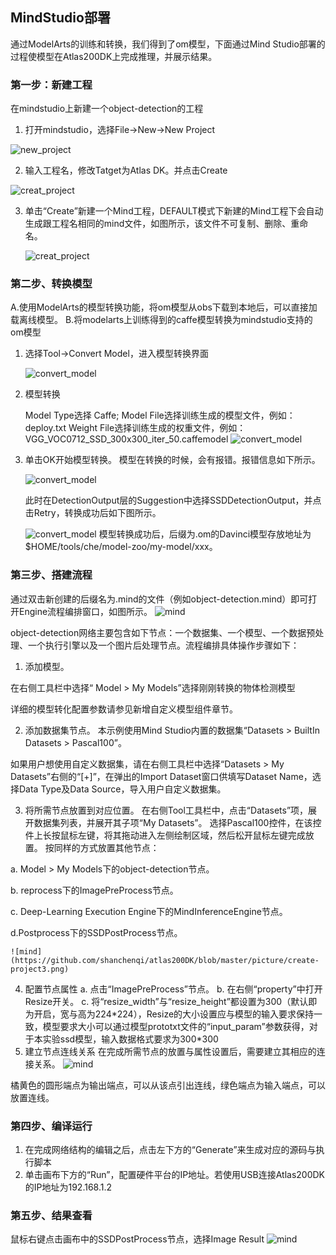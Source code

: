 ## 
## MindStudio部署
通过ModelArts的训练和转换，我们得到了om模型，下面通过Mind Studio部署的过程使模型在Atlas200DK上完成推理，并展示结果。
### 第一步：新建工程
在mindstudio上新建一个object-detection的工程
1. 打开mindstudio，选择File->New->New Project

![new_project](https://github.com/shanchenqi/atlas200DK/blob/master/picture/new_project.png)

2. 输入工程名，修改Tatget为Atlas DK。并点击Create

![creat_project](https://github.com/shanchenqi/atlas200DK/blob/master/picture/create.png)

3. 单击“Create”新建一个Mind工程，DEFAULT模式下新建的Mind工程下会自动生成跟工程名相同的mind文件，如图所示，该文件不可复制、删除、重命名。

     ![creat_project](https://github.com/shanchenqi/atlas200DK/blob/master/picture/creat-project2.png)



### 第二步、转换模型
A.使用ModelArts的模型转换功能，将om模型从obs下载到本地后，可以直接加载离线模型。
B.将modelarts上训练得到的caffe模型转换为mindstudio支持的om模型
1. 选择Tool->Convert Model，进入模型转换界面

     ![convert_model](https://github.com/shanchenqi/atlas200DK/blob/master/picture/convert_model.png)

2. 模型转换

     Model Type选择 Caffe;
     Model File选择训练生成的模型文件，例如：deploy.txt
     Weight File选择训练生成的权重文件，例如：VGG_VOC0712_SSD_300x300_iter_50.caffemodel
    ![convert_model](https://github.com/shanchenqi/atlas200DK/blob/master/picture/convert_model2.png)

3. 单击OK开始模型转换。
   模型在转换的时候，会有报错。报错信息如下所示。
    
     ![convert_model](https://github.com/shanchenqi/atlas200DK/blob/master/picture/convert_model3.png)

   此时在DetectionOutput层的Suggestion中选择SSDDetectionOutput，并点击Retry，转换成功后如下图所示。

     ![convert_model](https://github.com/shanchenqi/atlas200DK/blob/master/picture/convert_model4.png)
   模型转换成功后，后缀为.om的Davinci模型存放地址为$HOME/tools/che/model-zoo/my-model/xxx。
### 第三步、搭建流程
通过双击新创建的后缀名为.mind的文件（例如object-detection.mind）即可打开Engine流程编排窗口，如图所示。
     ![mind](https://github.com/shanchenqi/atlas200DK/blob/master/picture/mind.png)

object-detection网络主要包含如下节点：一个数据集、一个模型、一个数据预处理、一个执行引擎以及一个图片后处理节点。流程编排具体操作步骤如下：
1. 添加模型。

在右侧工具栏中选择“ Model > My Models”选择刚刚转换的物体检测模型

详细的模型转化配置参数请参见新增自定义模型组件章节。

2. 添加数据集节点。
本示例使用Mind Studio内置的数据集“Datasets > BuiltIn Datasets > Pascal100”。

如果用户想使用自定义数据集，请在右侧工具栏中选择“Datasets > My Datasets”右侧的“[+]”，在弹出的Import Dataset窗口供填写Dataset Name，选择Data Type及Data Source，导入用户自定义数据集。

3. 将所需节点放置到对应位置。
在右侧Tool工具栏中，点击“Datasets”项，展开数据集列表，并展开其子项“My Datasets”。
选择Pascal100控件，在该控件上长按鼠标左键，将其拖动进入左侧绘制区域，然后松开鼠标左键完成放置。
按同样的方式放置其他节点：

a. Model > My Models下的object-detection节点。

b. reprocess下的ImagePreProcess节点。

c. Deep-Learning Execution Engine下的MindInferenceEngine节点。

d.Postprocess下的SSDPostProcess节点。

    ![mind](https://github.com/shanchenqi/atlas200DK/blob/master/picture/create-project3.png)
4. 配置节点属性
a. 点击“ImagePreProcess”节点。
b. 在右侧“property”中打开Resize开关。
c. 将“resize_width”与“resize_height”都设置为300（默认即为开启，宽与高为224\*224），Resize的大小设置应与模型的输入要求保持一致，模型要求大小可以通过模型prototxt文件的“input_param”参数获得，对于本实验ssd模型，输入数据格式要求为300\*300
5. 建立节点连线关系
在完成所需节点的放置与属性设置后，需要建立其相应的连接关系。
 ![mind](https://github.com/shanchenqi/atlas200DK/blob/master/picture/creat-project3.png)

橘黄色的圆形端点为输出端点，可以从该点引出连线，绿色端点为输入端点，可以放置连线。
### 第四步、编译运行
1. 在完成网络结构的编辑之后，点击左下方的“Generate”来生成对应的源码与执行脚本
2. 单击画布下方的“Run”，配置硬件平台的IP地址。若使用USB连接Atlas200DK的IP地址为192.168.1.2
### 第五步、结果查看
鼠标右键点击画布中的SSDPostProcess节点，选择Image Result
![mind](https://github.com/shanchenqi/atlas200DK/blob/master/picture/result.png)

